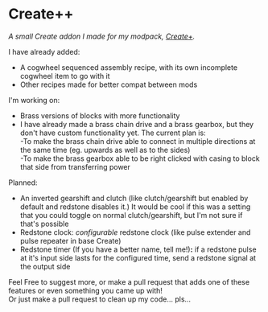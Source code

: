 # Create++
_A small Create addon I made for my modpack, [Create+](https://www.curseforge.com/minecraft/modpacks/create-mod-plus)._

I have already added:

- A cogwheel sequenced assembly recipe, with its own incomplete cogwheel item to go with it
- Other recipes made for better compat between mods

I'm working on:

- Brass versions of blocks with more functionality
- I have already made a brass chain drive and a brass gearbox, but they don't have custom functionality yet. The current plan is:  
-To make the brass chain drive able to connect in multiple directions at the same time (eg. upwards as well as to the sides)  
-To make the brass gearbox able to be right clicked with casing to block that side from transferring power

Planned:

- An inverted gearshift and clutch (like clutch/gearshift but enabled by default and redstone disables it.)
It would be cool if this was a setting that you could toggle on normal clutch/gearshift, but I'm not sure if that's possible
- Redstone clock: _configurable_ redstone clock (like pulse extender and pulse repeater in base Create)
- Redstone timer (If you have a better name, tell me!)**:** if a redstone pulse at it's input side lasts for the configured time, send a redstone signal at the output side

Feel Free to suggest more, or make a pull request that adds one of these features or even something you came up with!  
Or just make a pull request to clean up my code... pls...

